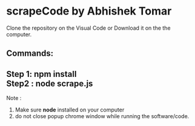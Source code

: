 # scrapeCode by Abhishek Tomar

Clone the repository on the Visual Code or Download it on the the computer.

Commands:
-------------------
Step 1: npm install<br>
Step2 : node scrape.js
-----------------------

Note : 
1. Make sure <b>node</b> installed on your computer
2. do not close popup chrome window while running the software/code.
